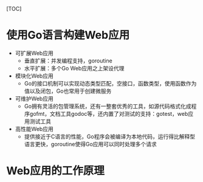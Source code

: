 [TOC]

#   使用Go语言构建Web应用
*   可扩展Web应用
    *   垂直扩展：并发编程支持，goroutine
    *   水平扩展：多个Go Web应用之上架设代理
*   模块化Web应用
    *   Go的接口机制可以实现动态类型匹配，空接口，函数类型，使用函数作为值以及闭包，Go也常用于创建微服务
*   可维护Web应用
    *   Go拥有灵活的包管理系统，还有一整套优秀的工具，如源代码格式化成程序gofmt，文档工具godoc等，还内置了对测试的支持：gotest，web应用测试工具
*   高性能Web应用
    *   提供接近于C语言的性能，Go程序会被编译为本地代码，运行得比解释型语言更快，goroutine使得Go应用可以同时处理多个请求

#   Web应用的工作原理
